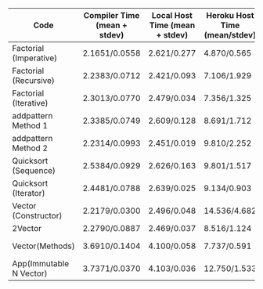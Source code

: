 | Code      | Compiler Time (mean + stdev) | Local Host Time (mean + stdev) | Heroku Host Time (mean/stdev)| AWS (mean/stdev) | Link To Code |
|-----------|------------------------------|--------------------------------|---------------------------------|--------------|--------------|
| Factorial (Imperative) |2.1651/0.0558|2.621/0.277|4.870/0.565 |2.8275/0.0337|[Factorial (Imperative)](http://coconut.readthedocs.io/en/latest/HELP.html#imperative-method)|
| Factorial (Recursive)  |2.2383/0.0712|2.421/0.093|7.106/1.929 |2.7738/0.0534|[Factorial (Recursive)](http://coconut.readthedocs.io/en/latest/HELP.html#recursive-method)|
| Factorial (Iterative)  |2.3013/0.0770|2.479/0.034|7.356/1.325 |2.9588/0.0455|[Factorial (Iterative)](http://coconut.readthedocs.io/en/latest/HELP.html#iterative-method)|
| addpattern Method 1    |2.3385/0.0749|2.609/0.128|8.691/1.712 |2.9588/0.0455|[addpattern Method 1 ](http://coconut.readthedocs.io/en/latest/HELP.html#addpattern-method)|
| addpattern Method 2    |2.2314/0.0993|2.451/0.019|9.810/2.252 |2.9200/0.1447|[addpattern Method 2 ](http://coconut.readthedocs.io/en/latest/HELP.html#addpattern-method)|
| Quicksort (Sequence)   |2.5384/0.0929|2.626/0.163|9.801/1.517 |3.2200/0,0434|[Quicksort (Sequence)](http://coconut.readthedocs.io/en/latest/HELP.html#sorting-a-sequence)|
| Quicksort (Iterator)   |2.4481/0.0788|2.639/0.025|9.134/0.903 |3.1050/0.0370|[Quicksort (Iterator)](http://coconut.readthedocs.io/en/latest/HELP.html#sorting-an-iterator)|
| Vector (Constructor)   |2.2179/0.0300|2.496/0.048|14.536/4.682|2.9413/0.0344|[Vector (Constructor)](http://coconut.readthedocs.io/en/latest/HELP.html#n-vector-constructor)|
| 2Vector                |2.2790/0.0887|2.469/0.037|8.516/1.124 |2.9438/0.0542|[2Vector](http://coconut.readthedocs.io/en/latest/HELP.html#vector)|
| Vector(Methods)        |3.6910/0.1404|4.100/0.058|7.737/0.591 |4.5975/0.0459|[Vector Methods](http://coconut.readthedocs.io/en/latest/HELP.html#n-vector-methods)|
| App(Immutable N Vector)|3.7371/0.0370|4.103/0.036|12.750/1.533|4.6763/0.0233|[Application](http://coconut.readthedocs.io/en/latest/HELP.html#applications)| 